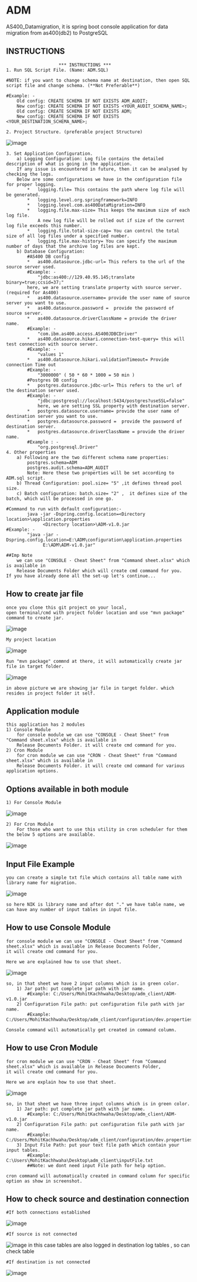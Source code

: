 # ADM

AS400_Datamigration,
 it is spring boot console application for data migration from as400(db2) to PostgreSQL
 
 ## INSTRUCTIONS
  						
						*** INSTRUCTIONS ***
	1. Run SQL Script File. (Name: ADM.SQL)
	
	#NOTE: if you want to change schema name at destination, then open SQL script file and change schema. (**Not Preferable**) 
	
	#Example: - 
		Old config: CREATE SCHEMA IF NOT EXISTS ADM_AUDIT;
		New config: CREATE SCHEMA IF NOT EXISTS <YOUR_AUDIT_SCHEMA_NAME>;
		Old config: CREATE SCHEMA IF NOT EXISTS ADM;
		New config: CREATE SCHEMA IF NOT EXISTS <YOUR_DESTINATION_SCHEMA_NAME>;
		
	2. Project Structure. (preferable project Structure)
	
![image](https://user-images.githubusercontent.com/75680603/126644337-f8dea28c-ad89-4eef-9b61-b1d790dcbbb0.png)

	3. Set Application Configuration.	
		a) Logging Configuration: Log file contains the detailed description of what is going in the application.
		If any issue is encountered in future, then it can be analysed by checking the logs.
		Below are some configurations we have in the configuration file for proper logging.
			*	logging.file= This contains the path where log file will be generated.
			*	logging.level.org.springframework=INFO
			*	logging.level.com.as400DataMigration=INFO
			*	logging.file.max-size= This keeps the maximum size of each log file.
			 	A new log file will be rolled out if size of the current log file exceeds this number.
			*	logging.file.total-size-cap= You can control the total size of all log files under a specified number.
			*	logging.file.max-history= You can specify the maximum number of days that the archive log files are kept.
		b) Database Configuration: 
			#AS400 DB config
			*   as400.datasource.jdbc-url= This refers to the url of the source server used.
			#Example: - 
				"jdbc:as400://129.40.95.145;translate binary=true;ccsid=37;"
			here, we are setting translate property with source server. (required for As400)
			*   as400.datasource.username= provide the user name of source server you want to use.
			*   as400.datasource.password =  provide the password of source server.
			*   as400.datasource.driverClassName = provide the driver  name. 
			#Example: - 
				"com.ibm.as400.access.AS400JDBCDriver"
			*   as400.datasource.hikari.connection-test-query= this will test connection with source server. 
			#Example: - 
				"values 1"  
			*   as400.datasource.hikari.validationTimeout= Provide connection Time out  
			#Example: - 
				"3000000" ( 50 * 60 * 1000 = 50 min )
			#Postgres DB config
			*   postgres.datasource.jdbc-url= This refers to the url of the destination server used.
			#Example: - 
				"jdbc:postgresql://localhost:5434/postgres?useSSL=false"
				here, we are setting SSL property with destination server. 
			*   postgres.datasource.username= provide the user name of destination server you want to use.
			*   postgres.datasource.password =  provide the password of destination server.
			*   postgres.datasource.driverClassName = provide the driver  name. 
			#Example : - 
				"org.postgresql.Driver"
	4. Other properties
		a) Following are the two different schema name properties: 
			postgres.schema=ADM
			postgres.audit.schema=ADM_AUDIT
			Note: Here these two properties will be set according to ADM.sql script.
		b) Thread Configuration: pool.size= "5" ,it defines thread pool size. 
		c) Batch configuration: batch.size= "2" ,  it defines size of the batch, which will be processed in one go.
    		
	#Command to run with default configuration:-
    		java -jar -Dspring.config.location=<Directory location>\application.properties 
    			  <Directory location>\ADM-v1.0.jar
   	#Example: -
    		"java -jar -Dspring.config.location=E:\ADM\configuration\application.properties 
    			  E:\ADM\ADM-v1.0.jar"
    			     
   	##Imp Note 
   		we can use "CONSOLE - Cheat Sheet" from "Command sheet.xlsx" which is available in 
		Release Documents Folder which will create cmd command for you. 
	If you have already done all the set-up let's continue...
	
## How to create jar file
	once you clone this git project on your local,
	open terminal/cmd with project folder location and use "mvn package" command to create jar.
	
![image](https://user-images.githubusercontent.com/75680603/127272043-242288ac-27f3-48bd-aac4-ed6b426dc331.png)
	
	My project location
	
![image](https://user-images.githubusercontent.com/75680603/127271921-a73e6388-5d77-4a3b-b557-e879c6fb90eb.png)
	
	Run "mvn package" commnd at there, it will automatically create jar file in target folder.
	
![image](https://user-images.githubusercontent.com/75680603/127272226-c950bf15-b5af-4103-b47f-03d84762a7db.png)

	in above picture we are showing jar file in target folder. which resides in project folder it self.

    
## Application module
	this application has 2 modules
	1) Console Module
		for console module we can use "CONSOLE - Cheat Sheet" from "Command sheet.xlsx" which is available in 
		Release Documents Folder. it will create cmd command for you.
	2) Cron Module
		for cron module we can use "CRON - Cheat Sheet" from "Command sheet.xlsx" which is available in 
		Release Documents Folder. it will create cmd command for various application options.
    
## Options available in both module

	1) For Console Module 
![image](https://user-images.githubusercontent.com/75680603/126996396-d147badf-d0a5-4095-b159-4b904f722d77.png)

	2) For Cron Module 
		For those who want to use this utility in cron scheduler for them the below 5 options are available. 
![image](https://user-images.githubusercontent.com/75680603/126996884-934b9c6b-f067-4003-bbd4-7b38134d09bd.png)

## Input File Example

	you can create a simple txt file which contains all table name with library name for migration.		
![image](https://user-images.githubusercontent.com/75680603/126998148-ad7f934e-a65d-4f3a-8763-e26c7308a02f.png)	

	so here NIK is library name and after dot "." we have table name, we can have any number of input tables in input file. 
	
## How to use Console Module
	for console module we can use "CONSOLE - Cheat Sheet" from "Command sheet.xlsx" which is available in Release Documents Folder,
	it will create cmd command for you. 
	
	Here we are explained how to use that sheet.
	
![image](https://user-images.githubusercontent.com/75680603/127004942-58e65660-78cb-4ea0-864c-4975a3a03fef.png)
	
	so, in that sheet we have 2 input columns which is in green color. 
		1) Jar path: put complete jar path with jar name. 
			#Example: C:/Users/MohitKachhwaha/Desktop/adm_client/ADM-v1.0.jar
		2) Configuration File path: put configuration file path with jar name.
			#Example: C:/Users/MohitKachhwaha/Desktop/adm_client/configuration/dev.properties
	
	Console command will automatically get created in command column. 
    
## How to use Cron Module
	for cron module we can use "CRON - Cheat Sheet" from "Command sheet.xlsx" which is available in Release Documents Folder, 
	it will create cmd command for you. 
	
	Here we are explain how to use that sheet.
	
![image](https://user-images.githubusercontent.com/75680603/126994041-ccc7ab71-cc89-4b95-8f17-cbda2a28972b.png)

	so, in that sheet we have three input columns which is in green color. 
		1) Jar path: put complete jar path with jar name. 
			#Example: C:/Users/MohitKachhwaha/Desktop/adm_client/ADM-v1.0.jar
		2) Configuration File path: put configuration file path with jar name.
			#Example: C:/Users/MohitKachhwaha/Desktop/adm_client/configuration/dev.properties
		3) Input File Path: put your text file path which contain your input tables.
			#Example: C:\Users\MohitKachhwaha\Desktop\adm_client\inputFile.txt
			##Note: we dont need input File path for help option.
			
	cron command will automatically created in command column for specific option as show in screenshot.  
    
## How to check source and destination connection
	
	#If both connections established 
![image](https://user-images.githubusercontent.com/75680603/126661325-f7855d8f-ed4b-4aa9-8d70-7a7e8824cbfc.png)
	
	#If source is not connected 
![image](https://user-images.githubusercontent.com/75680603/126661445-1772e8d4-5c8d-4cff-bac4-19e74b513f12.png)
	 in this case tables are also logged in destination log tables , so can check table

	#If destination is not connected
![image](https://user-images.githubusercontent.com/75680603/126661560-ae34aae5-3bfa-43f8-a614-f01e55323c93.png)


    

 

 
                                      


